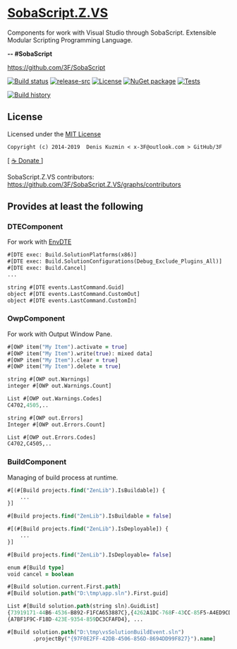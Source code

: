 # [SobaScript.Z.VS](https://github.com/3F/SobaScript.Z.VS)

Components for work with Visual Studio through SobaScript. Extensible Modular Scripting Programming Language.

**-- #SobaScript**

https://github.com/3F/SobaScript

[![Build status](https://ci.appveyor.com/api/projects/status/r6q9648i8nrgec4l/branch/master?svg=true)](https://ci.appveyor.com/project/3Fs/sobascript-z-vs/branch/master)
[![release-src](https://img.shields.io/github/release/3F/SobaScript.Z.VS.svg)](https://github.com/3F/SobaScript.Z.VS/releases/latest)
[![License](https://img.shields.io/badge/License-MIT-74A5C2.svg)](https://github.com/3F/SobaScript.Z.VS/blob/master/License.txt)
[![NuGet package](https://img.shields.io/nuget/v/SobaScript.Z.VS.svg)](https://www.nuget.org/packages/SobaScript.Z.VS/)
[![Tests](https://img.shields.io/appveyor/tests/3Fs/SobaScript.Z.VS/master.svg)](https://ci.appveyor.com/project/3Fs/SobaScript.Z.VS/build/tests)

[![Build history](https://buildstats.info/appveyor/chart/3Fs/sobascript-z-vs?buildCount=20&showStats=true)](https://ci.appveyor.com/project/3Fs/sobascript-z-vs/history)

## License

Licensed under the [MIT License](https://github.com/3F/SobaScript.Z.VS/blob/master/License.txt)

```
Copyright (c) 2014-2019  Denis Kuzmin < x-3F@outlook.com > GitHub/3F
```

[ [ ☕ Donate ](https://3F.github.com/Donation/) ]

SobaScript.Z.VS contributors: https://github.com/3F/SobaScript.Z.VS/graphs/contributors

## Provides at least the following

### DTEComponent

For work with [EnvDTE](http://msdn.microsoft.com/en-us/library/EnvDTE.aspx)

```clojure
#[DTE exec: Build.SolutionPlatforms(x86)] 
#[DTE exec: Build.SolutionConfigurations(Debug_Exclude_Plugins_All)]
#[DTE exec: Build.Cancel]
...
```

```clojure
string #[DTE events.LastCommand.Guid]
object #[DTE events.LastCommand.CustomOut]
object #[DTE events.LastCommand.CustomIn]
```

### OwpComponent

For work with Output Window Pane.

```clojure
#[OWP item("My Item").activate = true]
#[OWP item("My Item").write(true): mixed data]
#[OWP item("My Item").clear = true]
#[OWP item("My Item").delete = true]
```

```clojure
string #[OWP out.Warnings]
integer #[OWP out.Warnings.Count]

List #[OWP out.Warnings.Codes]
C4702,4505,..
```

```clojure
string #[OWP out.Errors]
Integer #[OWP out.Errors.Count]

List #[OWP out.Errors.Codes]
C4702,C4505,..
```

### BuildComponent 

Managing of build process at runtime.


```clojure
#[(#[Build projects.find("ZenLib").IsBuildable]) {
    ...
}]

#[Build projects.find("ZenLib").IsBuildable = false]
```

```clojure
#[(#[Build projects.find("ZenLib").IsDeployable]) {
    ...
}]

#[Build projects.find("ZenLib").IsDeployable= false]
```

```clojure
enum #[Build type]
void cancel = boolean
```

```clojure
#[Build solution.current.First.path]
#[Build solution.path("D:\tmp\app.sln").First.guid]
```

```clojure
List #[Build solution.path(string sln).GuidList]
{73919171-44B6-4536-B892-F1FCA653887C},{4262A1DC-768F-43CC-85F5-A4ED9CD034CC},
{A7BF1F9C-F18D-423E-9354-859DC3CFAFD4}, ...
```

```clojure
#[Build solution.path("D:\tmp\vsSolutionBuildEvent.sln")
        .projectBy("{97F0E2FF-42DB-4506-856D-8694DD99F827}").name]
```